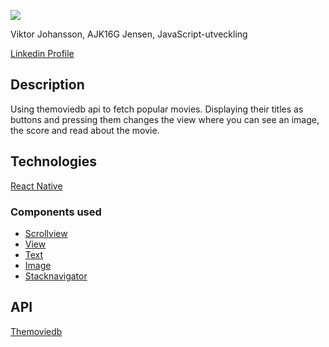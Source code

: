 ![](http://25.media.tumblr.com/tumblr_m58tyvNzVb1rwuq4jo1_500.gif)

Viktor Johansson, AJK16G Jensen, JavaScript-utveckling

[Linkedin Profile](https://www.linkedin.com/in/viktorjohansson01/)

## Description

Using themoviedb api to fetch popular movies. Displaying their titles as buttons and pressing them
changes the view where you can see an image, the score and read about the movie.

## Technologies

[React Native](https://facebook.github.io/react-native/)

### Components used

* [Scrollview](https://facebook.github.io/react-native/docs/scrollview.html)
* [View](https://facebook.github.io/react-native/docs/view.html)
* [Text](https://facebook.github.io/react-native/docs/text.html)
* [Image](https://facebook.github.io/react-native/docs/image.html)
* [Stacknavigator](https://reactnavigation.org/docs/intro/)

## API

[Themoviedb](https://www.themoviedb.org/documentation/api)
